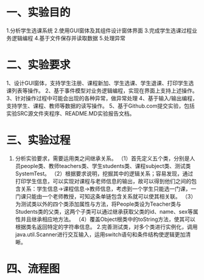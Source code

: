 # 一、实验目的
1.分析学生选课系统
2.使用GUI窗体及其组件设计窗体界面
3.完成学生选课过程业务逻辑编程
4.基于文件保存并读取数据
5.处理异常
# 二、实验要求
1、设计GUI窗体，支持学生注册、课程新加、学生选课、学生退课、打印学生选课列表等操作。
2、基于事件模型对业务逻辑编程，实现在界面上支持上述操作。
3、针对操作过程中可能会出现的各种异常，做异常处理
4、基于输入/输出编程，支持学生、课程、教师等数据的读写操作。
5、基于Github.com提交实验，包括实验SRC源文件夹程序、README.MD实验报告文档。
# 三、实验过程
1. 分析实验要求，需要运用类之间继承关系。
（1）首先定义五个类，分别是人员people类、教师teachers类、学生students类、课程subject类、测试类SystemTest。
（2）根据要求说明，挖掘其中的逻辑关系；容易发现，通过打印学生信息，可以实现对课程与老师信息的输出，故可以得到他们之间的包含关系：学生信息→课程信息→教师信息，考虑到一个学生只能选一门课，一门课只能由一个老师教授，可知这条单链包含关系就可以使其相关联。
（3）为测试类以外的四个类添加属性与方法，将People类设为Teacher类与Students类的父类，这两个子类可以通过继承获取父类的id、name、sex等属性并且继承相应地方法。
（4）覆盖Object根类中的toString方法，使其可以根据类名返回特定的字符串信息。
2.完善测试类，对多个类进行实例化，调用java.util.Scanner进行交互输入，运用switch语句和条件结构使逻辑更加清晰。
# 四、流程图
